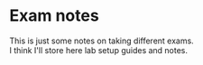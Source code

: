 # Exam notes

This is just some notes on taking different exams.  
I think I'll store here lab setup guides and notes.  
